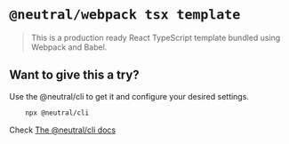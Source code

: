 # `@neutral/webpack tsx template`

> This is a production ready React TypeScript template bundled using Webpack and Babel.

## Want to give this a try?

Use the @neutral/cli to get it and configure your desired settings.

```bash
    npx @neutral/cli
```

Check [The @neutral/cli docs](https://github.com/rodzy/neutral/blob/master/packages/cli/README.md)
